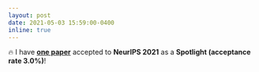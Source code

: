 ```yaml
---
layout: post
date: 2021-05-03 15:59:00-0400
inline: true
---
```


:fire:
I have <strong>[one paper](http://arxiv.org/abs/xxxxxx)</strong>
accepted to <strong>NeurIPS 2021</strong> as a <strong> Spotlight (acceptance rate 3.0%)</strong>!
